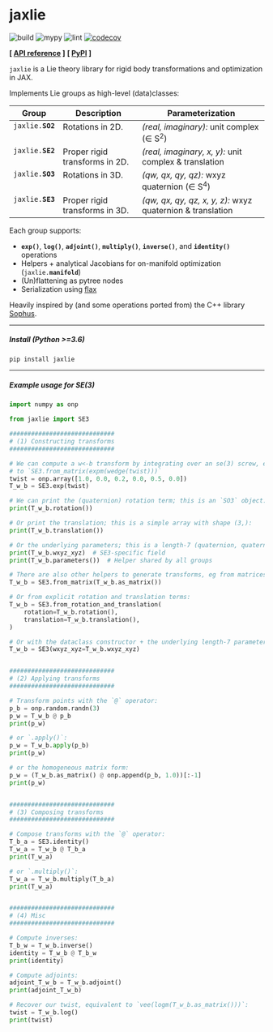 # jaxlie

![build](https://github.com/brentyi/jaxlie/workflows/build/badge.svg)
![mypy](https://github.com/brentyi/jaxlie/workflows/mypy/badge.svg?branch=master)
![lint](https://github.com/brentyi/jaxlie/workflows/lint/badge.svg)
[![codecov](https://codecov.io/gh/brentyi/jaxlie/branch/master/graph/badge.svg)](https://codecov.io/gh/brentyi/jaxlie)

**[ [API reference](https://brentyi.github.io/jaxlie) ]** **[
[PyPI](https://pypi.org/project/jaxlie/) ]**

`jaxlie` is a Lie theory library for rigid body transformations and optimization
in JAX.

Implements Lie groups as high-level (data)classes:

<table>
  <thead>
    <tr>
      <th>Group</th>
      <th>Description</th>
      <th>Parameterization</th>
    </tr>
  </thead>
  <tbody valign="top">
    <tr>
      <td><code>jaxlie.<strong>SO2</strong></code></td>
      <td>Rotations in 2D.</td>
      <td><em>(real, imaginary):</em> unit complex (∈ S<sup>2</sup>)</td>
    </tr>
    <tr>
      <td><code>jaxlie.<strong>SE2</strong></code></td>
      <td>Proper rigid transforms in 2D.</td>
      <td><em>(real, imaginary, x, y):</em> unit complex &amp; translation</td>
    </tr>
    <tr>
      <td><code>jaxlie.<strong>SO3</strong></code></td>
      <td>Rotations in 3D.</td>
      <td><em>(qw, qx, qy, qz):</em> wxyz quaternion (∈ S<sup>4</sup>)</td>
    </tr>
    <tr>
      <td><code>jaxlie.<strong>SE3</strong></code></td>
      <td>Proper rigid transforms in 3D.</td>
      <td><em>(qw, qx, qy, qz, x, y, z):</em> wxyz quaternion &amp; translation</td>
    </tr>
  </tbody>
</table>

Each group supports:

- **`exp()`**, **`log()`**, **`adjoint()`**, **`multiply()`**, **`inverse()`**,
  and **`identity()`** operations
- Helpers + analytical Jacobians for on-manifold optimization
  (<code>jaxlie.<strong>manifold</strong></code>)
- (Un)flattening as pytree nodes
- Serialization using [flax](https://github.com/google/flax)

Heavily inspired by (and some operations ported from) the C++ library
[Sophus](https://github.com/strasdat/Sophus).

---

##### Install (Python >=3.6)

```bash
pip install jaxlie
```

---

##### Example usage for SE(3)

```python
import numpy as onp

from jaxlie import SE3

#############################
# (1) Constructing transforms
#############################

# We can compute a w<-b transform by integrating over an se(3) screw, equivalent
# to `SE3.from_matrix(expm(wedge(twist)))`
twist = onp.array([1.0, 0.0, 0.2, 0.0, 0.5, 0.0])
T_w_b = SE3.exp(twist)

# We can print the (quaternion) rotation term; this is an `SO3` object:
print(T_w_b.rotation())

# Or print the translation; this is a simple array with shape (3,):
print(T_w_b.translation())

# Or the underlying parameters; this is a length-7 (quaternion, quaternion) array:
print(T_w_b.wxyz_xyz)  # SE3-specific field
print(T_w_b.parameters())  # Helper shared by all groups

# There are also other helpers to generate transforms, eg from matrices:
T_w_b = SE3.from_matrix(T_w_b.as_matrix())

# Or from explicit rotation and translation terms:
T_w_b = SE3.from_rotation_and_translation(
    rotation=T_w_b.rotation(),
    translation=T_w_b.translation(),
)

# Or with the dataclass constructor + the underlying length-7 parameterization:
T_w_b = SE3(wxyz_xyz=T_w_b.wxyz_xyz)


#############################
# (2) Applying transforms
#############################

# Transform points with the `@` operator:
p_b = onp.random.randn(3)
p_w = T_w_b @ p_b
print(p_w)

# or `.apply()`:
p_w = T_w_b.apply(p_b)
print(p_w)

# or the homogeneous matrix form:
p_w = (T_w_b.as_matrix() @ onp.append(p_b, 1.0))[:-1]
print(p_w)


#############################
# (3) Composing transforms
#############################

# Compose transforms with the `@` operator:
T_b_a = SE3.identity()
T_w_a = T_w_b @ T_b_a
print(T_w_a)

# or `.multiply()`:
T_w_a = T_w_b.multiply(T_b_a)
print(T_w_a)


#############################
# (4) Misc
#############################

# Compute inverses:
T_b_w = T_w_b.inverse()
identity = T_w_b @ T_b_w
print(identity)

# Compute adjoints:
adjoint_T_w_b = T_w_b.adjoint()
print(adjoint_T_w_b)

# Recover our twist, equivalent to `vee(logm(T_w_b.as_matrix()))`:
twist = T_w_b.log()
print(twist)
```

